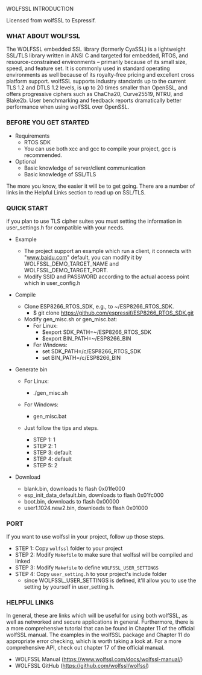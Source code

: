 WOLFSSL INTRODUCTION

Licensed from wolfSSL to Espressif.

### WHAT ABOUT WOLFSSL

The WOLFSSL embedded SSL library (formerly CyaSSL) is a lightweight SSL/TLS library written in ANSI C and targeted for embedded, RTOS, and resource-constrained environments – primarily because of its small size, speed, and feature set.  It is commonly used in standard operating environments as well because of its royalty-free pricing and excellent cross platform support.  wolfSSL supports industry standards up to the current TLS 1.2 and DTLS 1.2 levels, is up to 20 times smaller than OpenSSL, and offers progressive ciphers such as ChaCha20, Curve25519, NTRU, and Blake2b. User benchmarking and feedback reports dramatically better performance when using wolfSSL over OpenSSL.

### BEFORE YOU GET STARTED
- Requirements
    - RTOS SDK
    - You can use both xcc and gcc to compile your project, gcc is recommended. 
- Optional
    - Basic knowledge of server/client communication
    - Basic knowledge of SSL/TLS

The more you know, the easier it will be to get going. There are a number of links in the Helpful Links section to read up on SSL/TLS.

### QUICK START

if you plan to use TLS cipher suites you must setting the information in user_settings.h for compatible with your needs.

- Example
  - The project support an example which run a client, it connects with "www.baidu.com" default, you can modify it by WOLFSSL_DEMO_TARGET_NAME and WOLFSSL_DEMO_TARGET_PORT.
  - Modify SSID and PASSWORD according to the actual access point which in user_config.h
- Compile
    - Clone ESP8266_RTOS_SDK, e.g., to ~/ESP8266_RTOS_SDK.
      - $ git clone https://github.com/espressif/ESP8266_RTOS_SDK.git
    - Modify gen_misc.sh or gen_misc.bat:
      - For Linux: 
          - $export SDK_PATH=~/ESP8266_RTOS_SDK
          - $export BIN_PATH=~/ESP8266_BIN
      - For Windows:
          - set SDK_PATH=/c/ESP8266_RTOS_SDK
          - set BIN_PATH=/c/ESP8266_BIN
- Generate bin
  - For Linux:
      - ./gen_misc.sh
  - For Windows:
      - gen_misc.bat

  - Just follow the tips and steps.
      - STEP 1: 1
      - STEP 2: 1
      - STEP 3: default
      - STEP 4: default
      - STEP 5: 2

- Download
  - blank.bin, downloads to flash 0x01fe000
  - esp_init_data_default.bin, downloads to flash 0x01fc000
  - boot.bin, downloads to flash 0x00000
  - user1.1024.new2.bin, downloads to flash 0x01000

### PORT

If you want to use wolfssl in your project, follow up those steps.
- STEP 1: Copy `wolfssl` folder to your project
- STEP 2: Modify `Makefile` to make sure that wolfssl will be compiled and linked
- STEP 3: Modify `Makefile` to define `WOLFSSL_USER_SETTINGS`
- STEP 4: Copy `user_setting.h` to your project's include folder
    - since WOLFSSL_USER_SETTINGS is defined, it'll allow you to use the setting by yourself in user_setting.h.

### HELPFUL LINKS

In general, these are links which will be useful for using both wolfSSL, as well as networked and secure applications in general. Furthermore, there is a more comprehensive tutorial that can be found in Chapter 11 of the official wolfSSL manual. The examples in the wolfSSL package and Chapter 11 do appropriate error checking, which is worth taking a look at. For a more comprehensive API, check out chapter 17 of the official manual.

- WOLFSSL Manual (https://www.wolfssl.com/docs/wolfssl-manual/)
- WOLFSSL GitHub
  (https://github.com/wolfssl/wolfssl)
